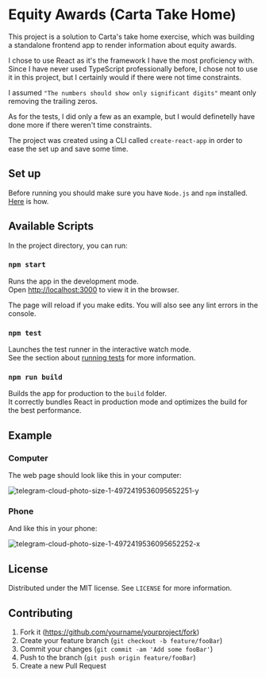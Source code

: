 # Equity Awards (Carta Take Home)

This project is a solution to Carta's take home exercise, which was building a standalone frontend app to render information about equity awards.

I chose to use React as it's the framework I have the most proficiency with. Since I have never used TypeScript professionally before, I chose not to use it in this project, but I certainly would if there were not time constraints.

I assumed `"The numbers should show only significant digits"` meant only removing the trailing zeros.

As for the tests, I did only a few as an example, but I would definetelly have done more if there weren't time constraints.

The project was created using a CLI called `create-react-app` in order to ease the set up and save some time.

## Set up

Before running you should make sure you have `Node.js` and `npm` installed. [Here](https://docs.npmjs.com/downloading-and-installing-node-js-and-npm) is how.

## Available Scripts

In the project directory, you can run:

### `npm start`

Runs the app in the development mode.\
Open [http://localhost:3000](http://localhost:3000) to view it in the browser.

The page will reload if you make edits. You will also see any lint errors in the console.

### `npm test`

Launches the test runner in the interactive watch mode.\
See the section about [running tests](https://facebook.github.io/create-react-app/docs/running-tests) for more information.

### `npm run build`

Builds the app for production to the `build` folder.\
It correctly bundles React in production mode and optimizes the build for the best performance.

## Example

### Computer

The web page should look like this in your computer:

![telegram-cloud-photo-size-1-4972419536095652251-y](https://user-images.githubusercontent.com/36934206/130302783-28ac4b47-d33e-4392-a7f7-69a5f8259961.jpg)

### Phone

And like this in your phone:

![telegram-cloud-photo-size-1-4972419536095652252-x](https://user-images.githubusercontent.com/36934206/130302790-a1e10240-497e-4ade-ae62-cc9711f23cf6.jpg)

## License

Distributed under the MIT license. See `LICENSE` for more information.

## Contributing

1. Fork it (https://github.com/yourname/yourproject/fork)
2. Create your feature branch (`git checkout -b feature/fooBar`)
3. Commit your changes (`git commit -am 'Add some fooBar'`)
4. Push to the branch (`git push origin feature/fooBar`)
5. Create a new Pull Request
